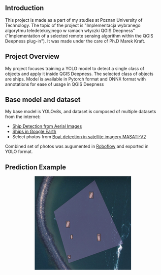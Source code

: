 ## Introduction

This project is made as a part of my studies at Poznan University of Technology. The topic of the project is "Implementacja wybranego algorytmu teledetekcyjnego w ramach wtyczki QGIS Deepness" ("Implementation of a selected remote sensing algorithm within the QGIS Deepness plug-in"). It was made under the care of Ph.D Marek Kraft.

## Project Overview

My project focuses training a YOLO model to detect a single class of objects and apply it inside QGIS Deepness. The selected class of objects are ships. Model is available in Pytorch format and ONNX format with annotations for ease of usage in QGIS Deepness

## Base model and dataset

My base model is YOLOv8s, and dataset is composed of multiple datasets from the internet:
- [Ship Detection from Aerial Images](https://www.kaggle.com/datasets/andrewmvd/ship-detection)
- [Ships in Google Earth](https://www.kaggle.com/datasets/tomluther/ships-in-google-earth)
- Select photos from [Boat detection in satellite imagery MASATI-V2](https://www.kaggle.com/datasets/louisaberdeen/masati-v2/data)

Combined set of photos was augumented in [Roboflow](https://universe.roboflow.com/) and exported in YOLO format.

## Prediction Example

<p align="center">
    <img src="example.png"/> 
</p>
